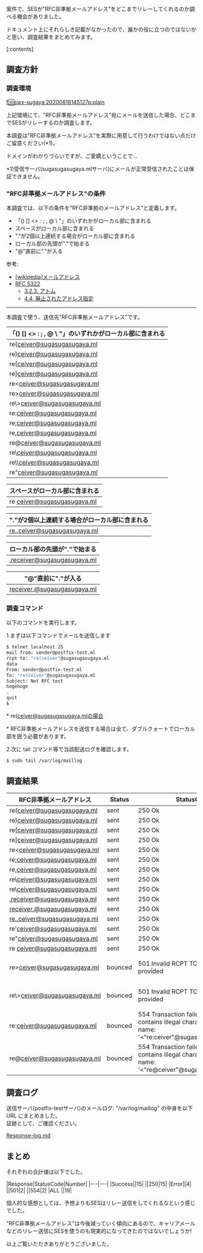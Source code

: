 
案件で、SESが"RFC非準拠メールアドレス"をどこまでリレーしてくれるのか調べる機会がありました。

ドキュメント上にそれらしき記載がなかったので、誰かの役に立つのではないかと思い、調査結果をまとめてみます。

[:contents]

## 調査方針

### 調査環境
[f:id:swx-sugaya:20200818145127p:plain](summary-of-SES-relay-for-non-RFC-compliant-email-addresses_1.PNG)

上記環境にて、"RFC非準拠メールアドレス"宛にメールを送信した場合、どこまでSESがリレーするのか調査します。

本調査は"RFC非準拠メールアドレス"を実際に用意して行うわけではない点だけご留意ください(*1)。

ドメインがわかりづらいですが、ご愛嬌ということで...

*1)受信サーバ(sugasugasugaya.mlサーバ)にメールが正常受信されたことは保証できません。

### "RFC非準拠メールアドレス"の条件
本調査では、以下の条件を"RFC非準拠のメールアドレス"と定義します。

- 「() [] <> : ; , @ \ "」のいずれかがローカル部に含まれる
- スペースがローカル部に含まれる
- "."が2個以上連続する場合がローカル部に含まれる 
- ローカル部の先頭が"."で始まる
- "@"直前に"."が入る

参考:

-  [\[wikipedia\]メールアドレス](https://ja.wikipedia.org/wiki/%E3%83%A1%E3%83%BC%E3%83%AB%E3%82%A2%E3%83%89%E3%83%AC%E3%82%B9)
- [RFC 5322](http://srgia.com/docs/rfc5322j.html)
    - [3.2.3. アトム](http://srgia.com/docs/rfc5322j.html#p3.2.3)
    - [4.4. 廃止されたアドレス指定](http://srgia.com/docs/rfc5322j.html#p4.4)

---
本調査で使う、送信先"RFC非準拠メールアドレス"です。

|「() [] <> : ; , @ \ "」のいずれかがローカル部に含まれる|
|---|
|re(ceiver@sugasugasugaya.ml|
|re)ceiver@sugasugasugaya.ml|
|re[ceiver@sugasugasugaya.ml|
|re]ceiver@sugasugasugaya.ml|
|re<ceiver@sugasugasugaya.ml|
|re>ceiver@sugasugasugaya.ml|
|re\\>ceiver@sugasugasugaya.ml|
|re:ceiver@sugasugasugaya.ml|
|re;ceiver@sugasugasugaya.ml|
|re,ceiver@sugasugasugaya.ml|
|re@ceiver@sugasugasugaya.ml|
|re\\ceiver@sugasugasugaya.ml|
|re\\\ceiver@sugasugasugaya.ml|
|re\"ceiver@sugasugasugaya.ml|

|スペースがローカル部に含まれる|
|---|
|re ceiver@sugasugasugaya.ml|

|"."が2個以上連続する場合がローカル部に含まれる|
|---|
|re..ceiver@sugasugasugaya.ml|

|ローカル部の先頭が"."で始まる|
|---|
|.receiver@sugasugasugaya.ml|

|"@"直前に"."が入る|
|---|
|receiver.@sugasugasugaya.ml|

### 調査コマンド

以下のコマンドを実行します。

1.まずは以下コマンドでメールを送信します
```bash
$ telnet localhost 25
mail from: sender@postfix-test.ml
rcpt to: "re(ceiver"@sugasugasugaya.ml
data
From: sender@postfix-test.ml
To: "re(ceiver"@sugasugasugaya.ml
Subject: Not RFC test
hogehoge
.
quit
$
```

\* re(ceiver@sugasugasugaya.mlの場合

\* RFC非準拠メールアドレスを送信する場合は全て、ダブルクォートでローカル部を囲う必要があります。

2.次に tail コマンド等で当該配送ログを確認します。
```bash
$ sudo tail /var/log/maillog
```


## 調査結果
|RFC非準拠メールアドレス|Status|StatusCode|捕捉|
|---|---|---|---|
|re(ceiver@sugasugasugaya.ml|sent|250 Ok|-|
|re)ceiver@sugasugasugaya.ml|sent|250 Ok|-|	
|re[ceiver@sugasugasugaya.ml|sent|250 Ok|-|
|re]ceiver@sugasugasugaya.ml|sent|250 Ok|-|
|re<ceiver@sugasugasugaya.ml|sent|250 Ok|-|	
|re;ceiver@sugasugasugaya.ml|sent|250 Ok|-|
|re,ceiver@sugasugasugaya.ml|sent|250 Ok|-|
|re\ceiver@sugasugasugaya.ml|sent|250 Ok|-|
|re\\ceiver@sugasugasugaya.ml|sent|250 Ok|-|
|.receiver@sugasugasugaya.ml|sent|250 Ok|-|
|receiver.@sugasugasugaya.ml|sent|250 Ok|-|
|re..ceiver@sugasugasugaya.ml|sent|250 Ok|-|
|re'ceiver@sugasugasugaya.ml|sent|250 Ok|-|
|re\"ceiver@sugasugasugaya.ml|sent|250 Ok|-|
|re ceiver@sugasugasugaya.ml|sent|250 Ok|-|
|re>ceiver@sugasugasugaya.ml|bounced|501 Invalid RCPT TO address provided|RCPT TO が"to=<re\>ceiver@sugasugasugaya.ml>" となるため
|re\\>ceiver@sugasugasugaya.ml|bounced|501 Invalid RCPT TO address provided|RCPT TO が "to=<re\>ceiver@sugasugasugaya.ml>" となるため
|re:ceiver@sugasugasugaya.ml|bounced|554 Transaction failed: Address contains illegal characters in user name: '<"re:ceiver"@sugasugasugaya.ml>'.|RFC非準拠によるエラー|
|re@ceiver@sugasugasugaya.ml|bounced|554 Transaction failed: Address contains illegal characters in user name: '<"re@ceiver"@sugasugasugaya.ml>'.|RFC非準拠によるエラー|

## 調査ログ

送信サーバ(postfix-testサーバ)のメールログ: "/var/log/maillog" の中身を以下URL にまとめました。  
証跡として、ご確認ください。

[Response-log.md](https://github.com/sugaya0204/blog/blob/Public/AWS/summary-of-SES-relay-for-non-RFC-compliant-email-addresses/assets/Response-log.md)

## まとめ

それぞれの合計値は以下でした。

|Response|StatusCode|Number|
|---|---|
|Success||15|
||250|15|
|Error||4|
||501|2|
||554|2|
|ALL ||19|

個人的な感想としては、予想よりもSESはリレー送信をしてくれるなという感じでした。

"RFC非準拠メールアドレス"は今後減っていく傾向にあるので、キャリアメールなどのリレー送信にSESを使うのも現実的になってきたのではないでしょうか!

以上ご覧いただきありがとうございました。

